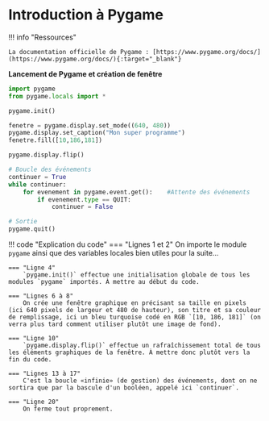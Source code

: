 # Introduction à Pygame

!!! info "Ressources"

    La documentation officielle de Pygame : [https://www.pygame.org/docs/](https://www.pygame.org/docs/){:target="_blank"} 


**Lancement de Pygame et création de fenêtre**

```python linenums='1'
import pygame
from pygame.locals import *

pygame.init()

fenetre = pygame.display.set_mode((640, 480))
pygame.display.set_caption("Mon super programme")
fenetre.fill([10,186,181])

pygame.display.flip()

# Boucle des événements
continuer = True
while continuer:
    for evenement in pygame.event.get():    #Attente des événements
        if evenement.type == QUIT:
            continuer = False

# Sortie
pygame.quit()
```

!!! code "Explication du code"
    === "Lignes 1 et 2"
        On importe le module `pygame` ainsi que des variables locales bien utiles pour la suite...
    
    === "Ligne 4"
        `pygame.init()` effectue une initialisation globale de tous les modules `pygame` importés. À mettre au début du code.
    
    === "Lignes 6 à 8"
        On crée une fenêtre graphique en précisant sa taille en pixels (ici 640 pixels de largeur et 480 de hauteur), son titre et sa couleur de remplissage, ici un bleu turquoise codé en RGB `[10, 186, 181]` (on verra plus tard comment utiliser plutôt une image de fond).

    === "Ligne 10"
        `pygame.display.flip()` effectue un rafraîchissement total de tous les éléments graphiques de la fenêtre. À mettre donc plutôt vers la fin du code.

    === "Lignes 13 à 17"
        C'est la boucle «infinie» (de gestion) des événements, dont on ne sortira que par la bascule d'un booléen, appelé ici `continuer`.
        
    === "Ligne 20"
        On ferme tout proprement.
